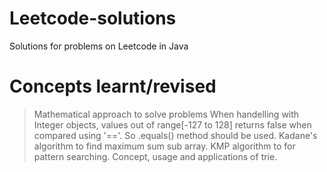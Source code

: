 # Leetcode-solutions
Solutions for problems on Leetcode in Java

# Concepts learnt/revised
> Mathematical approach to solve problems
> When handelling with Integer objects, values out of range[-127 to 128] returns false when compared using '=='. So .equals() method should be used.
> Kadane's algorithm to find maximum sum sub array.
> KMP algorithm to for pattern searching.
> Concept, usage and applications of trie.
> 
